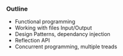### Outline
- Functional programming
- Working with files Input/Output
- Design Patterns, dependancy injection
- Reflection API
- Concurrent programming, multiple treads
